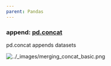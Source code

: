 ```yaml
---
parent: Pandas 
---
```


### append: [pd.concat](https://pandas.pydata.org/docs/user_guide/merging.html#concatenating-objects)

pd.concat appends datasets 

![../_images/merging_concat_basic.png](https://pandas.pydata.org/docs/_images/merging_concat_basic.png)